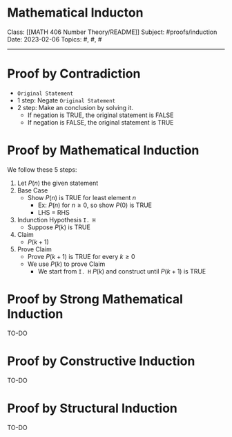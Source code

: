 # Mathematical Inducton
Class: [[MATH 406 Number Theory/README]]
Subject: #proofs/induction
Date: 2023-02-06
Topics: #, #, # 

---
# Proof by Contradiction
- `Original Statement`
- 1 step: Negate `Original Statement`
- 2 step: Make an conclusion by solving it.
	- If negation is TRUE, the original statement is FALSE
	- If negation is FALSE, the original statement is TRUE


# Proof by Mathematical Induction

We follow these 5 steps:
1. Let $P(n)$ the given statement
2. Base Case
	- Show $P(n)$ is TRUE for least element $n$
		- Ex: $P(n)$ for $n\geq 0$, so show $P(0)$ is TRUE
		- LHS = RHS
3. Indunction Hypothesis `I. H`
	- Suppose $P(k)$ is TRUE
4. Claim
	- $P(k+1)$
5. Prove Claim
	- Prove $P(k+1)$ is TRUE for every $k \geq 0$
	- We use $P(k)$ to prove Claim
		- We start from `I. H` $P(k)$ and construct until $P(k+1)$ is TRUE

# Proof by Strong Mathematical Induction
TO-DO

# Proof by Constructive Induction
TO-DO

# Proof by Structural Induction
TO-DO